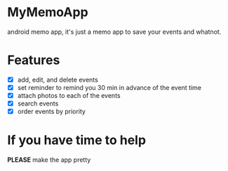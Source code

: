 # MyMemoApp
android memo app, it's just a memo app to save your events and whatnot.

# Features
- [x] add, edit, and delete events
- [x] set reminder to remind you 30 min in advance of the event time
- [x] attach photos to each of the events
- [x] search events 
- [x] order events by priority

# If you have time to help

**PLEASE** make the app pretty
